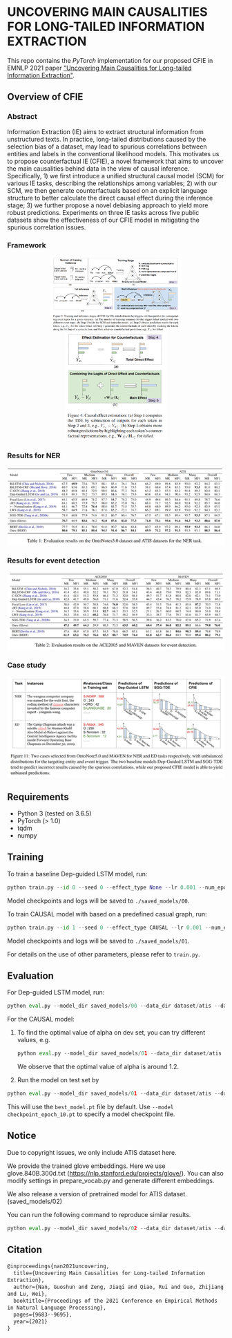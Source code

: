UNCOVERING MAIN CAUSALITIES FOR LONG-TAILED INFORMATION EXTRACTION 
==========

This repo contains the *PyTorch* implementation for our proposed CFIE in EMNLP 2021 paper ["Uncovering Main Causalities for Long-tailed Information Extraction"](https://aclanthology.org/2021.emnlp-main.763/).

## Overview of CFIE

### Abstract

Information Extraction (IE) aims to extract structural information from unstructured texts. In practice, long-tailed distributions caused by the selection bias of a dataset, may lead to spurious correlations between entities and labels in the conventional likelihood models. This motivates us to propose counterfactual IE (CFIE), a novel framework that aims to uncover the main causalities behind data in the view of causal inference. Specifically, 1) we first introduce a unified structural causal model (SCM) for various IE tasks, describing the relationships among variables; 2) with our SCM, we then generate counterfactuals based on an explicit language structure to better calculate the direct causal effect during the inference stage; 3) we further propose a novel debiasing approach to yield more robust predictions. Experiments on three IE tasks across five public datasets show the effectiveness of our CFIE model in mitigating the spurious correlation issues.

### Framework

<div align =center width = 80% height = 80%>

<img src="./fig/arch1.png" alt="arch1" style="zoom:30%;" />

<img src="./fig/arch2.png" alt="arch2" style="zoom:30%;" />
</div>

### Results for NER

![ner](./fig/ner.png)

### Results for event detection

![ed](./fig/ed.png)

### Case study

![case](./fig/case.png)

## Requirements

- Python 3 (tested on 3.6.5)
- PyTorch (> 1.0)
- tqdm
- numpy


## Training

To train a baseline Dep-guided LSTM model, run:
```python
python train.py --id 0 --seed 0 --effect_type None --lr 0.001 --num_epoch 1000 --data_dir dataset/atis --vocab_dir dataset/atis 
```
Model checkpoints and logs will be saved to `./saved_models/00`.

To train CAUSAL model with based on a predefined casual graph, run:
```python
python train.py --id 1 --seed 0 --effect_type CAUSAL --lr 0.001 --num_epoch 1000 --data_dir dataset/atis --vocab_dir dataset/atis 
```

Model checkpoints and logs will be saved to `./saved_models/01`.

For details on the use of other parameters, please refer to `train.py`.

## Evaluation

For Dep-guided LSTM model, run:

```python
python eval.py --model_dir saved_models/00 --data_dir dataset/atis --dataset test --effect_type None
```
For the CAUSAL model:

1. To find the optimal value of alpha on dev set, you can try different values, e.g. 

   ```python
   python eval.py --model_dir saved_models/01 --data_dir dataset/atis --dataset dev --effect_type CAUSAL --alpha 1.2
   ```

   We observe that the optimal value of alpha is around 1.2. 

2.  Run the model on test set by 

   ```python
   python eval.py --model_dir saved_models/01 --data_dir dataset/atis --dataset test --effect_type CAUSAL --alpha 1.2
   ```

This will use the `best_model.pt` file by default. Use `--model checkpoint_epoch_10.pt` to specify a model checkpoint file.



## Notice

Due to copyright issues, we only include ATIS dataset here. 

We provide the trained glove embeddings. Here we use glove.840B.300d.txt (https://nlp.stanford.edu/projects/glove/). You can also modify settings in prepare_vocab.py and generate different embeddings.

We also release a version of pretrained model for ATIS dataset. (saved_models/02) 

You can run the following command to reproduce similar results.

```python
python eval.py --model_dir saved_models/02 --data_dir dataset/atis --dataset test --effect_type CAUSAL --alpha 1.2
```



## Citation

```
@inproceedings{nan2021uncovering,
  title={Uncovering Main Causalities for Long-tailed Information Extraction},
  author={Nan, Guoshun and Zeng, Jiaqi and Qiao, Rui and Guo, Zhijiang and Lu, Wei},
  booktitle={Proceedings of the 2021 Conference on Empirical Methods in Natural Language Processing},
  pages={9683--9695},
  year={2021}
}
```

